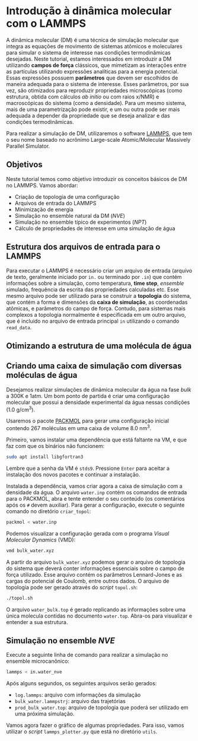 # Introdução à dinâmica molecular com o LAMMPS

A dinâmica molecular (DM) é uma técnica de simulação molecular que integra as equações de movimento de sistemas atômicos e moleculares para simular o sistema de interesse nas condições termodinâmicas desejadas.
Neste tutorial, estamos interessados em introduzir a DM utilizando **campos de força** clássicos, que mimetizam as interações entre as partículas utilizando expressões analíticas para a energia potencial. 
Essas expressões possuem **parâmetros** que devem ser escolhidos de maneira adequada para o sistema de interesse.
Esses parâmetros, por sua vez, são otimizados para reproduzir propriedades microscópicas (como estrutura, obtida com cálculos *ab initio* ou com raios x/NMR) e macroscópicas do sistema (como a densidade).
Para um mesmo sistema, mais de uma parametrização pode existir, e um ou outra pode ser mais adequada a depender da propriedade que se deseja analizar e das condições termodinâmicas.

Para realizar a simulação de DM, utilizaremos o software [LAMMPS](https://lammps.sandia.gov/), que tem o seu nome baseado no acrônimo Large-scale Atomic/Molecular Massively Parallel Simulator.

## Objetivos

Neste tutorial temos como objetivo introduzir os conceitos básicos de DM no LAMMPS. Vamos abordar:
- Criação de topologia de uma configuração
- Arquivos de entrada do LAMMPS
- Minimização de energia
- Simulação no ensemble natural da DM (*NVE*)
- Simulação no ensemble típico de experimentos (*NPT*)
- Cálculo de propriedades de interesse em uma simulação de água

## Estrutura dos arquivos de entrada para o LAMMPS

Para executar o LAMMPS é necessário criar um arquivo de entrada (arquivo de texto, geralmente iniciado por `in.` ou terminado por `.in`) que contém informações sobre a simulação, como temperatura, **time step**, *ensemble* simulado, frequência da escrita das propriedades calculadas etc.
Esse mesmo arquivo pode ser utilizado para se construir a **topologia** do sistema, que contém a forma e dimensões da **caixa de simulação**, as coordenadas atômicas, e parâmetros do campo de força. 
Contudo, para sistemas mais complexos a topologia normalmente é especificada em um outro arquivo, que é incluido no arquivo de entrada principal `in` utilizando o comando `read_data`.

## Otimizando a estrutura de uma molécula de água

## Criando uma caixa de simulação com diversas moléculas de água

Desejamos realizar simulações de dinâmica molecular da água na fase *bulk* a 300K e 1atm.  Um bom ponto de partida é criar uma configuração molecular que possui a densidade experimental da água nessas condições (1.0 g/cm<sup>3</sup>).

Usaremos o pacote [PACKMOL](http://m3g.iqm.unicamp.br/packmol/home.shtml) para gerar uma configuração inicial  contendo 267 moléculas em uma  caixa de volume  8.0 nm<sup>3</sup>. 

Primeiro, vamos instalar uma dependência que está faltante na VM, e que faz com que os binários não funcionem:
```bash
sudo apt install libgfortran3
```
Lembre que a senha da VM é `stds9`. Pressione `Enter` para aceitar a instalação dos novos pacotes e continuar a instalação.

Instalada a dependência, vamos criar agora a caixa de simulação com a densidade da água.
O arquivo `water.inp` contém os comandos de entrada para o PACKMOL, abra e tente entender o seu conteúdo (os comentários após os `#` devem auxiliar).
Para gerar a configuração, execute  o seguinte comando no diretório `criar_topol`:

```bash
packmol < water.inp
```

Podemos visualizar a configuração gerada com o programa *Visual Molecular Dynamics* (VMD):

```bash
vmd bulk_water.xyz
```

A partir do arquivo `bulk_water.xyz` podemos gerar o arquivo de  topologia do sistema que deverá conter informações essenciais sobre o campo de força utilizado. Esse arquivo contém os parâmetros   Lennard-Jones e as cargas do potencial de Coulomb, entre outros dados. O arquivo de topologia pode ser gerado através do *script* `topol.sh`:

```bash
./topol.sh
```

O arquivo `water_bulk.top` é  gerado replicando as informações sobre uma única molecula contidas no documento `water.top`. Abra-os para visualizar e entender a sua estrutura.

## Simulação no ensemble *NVE*

Execute a seguinte linha de comando para realizar a simulação no ensemble microcanônico:

```bash
lammps < in.water_nve
```

Após alguns segundos, os seguintes arquivos serão gerados:
- `log.lammps`: arquivo com informações da simulação
- `bulk_water.lammpstrj`: arquivo das trajetórias
- `prod_bulk_water.top`: arquivo de topologia que poderá ser utilizado em uma próxima simulação.

Vamos agora fazer o gráfico de algumas propriedades.
Para isso, vamos utilizar o *script* `lammps_plotter.py` que está no diretório `utils`.
